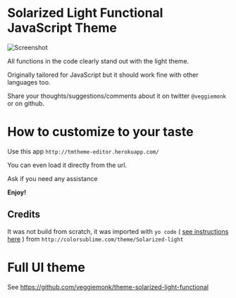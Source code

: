 # Solarized Light Functional JavaScript Theme
![Screenshot](Screenshot_01.png)

All functions in the code clearly stand out with the light theme.

Originally tailored for JavaScript but it should work 
fine with other languages too.

Share your thoughts/suggestions/comments about it 
on twitter `@veggiemonk` or on github.


# How to customize to your taste

Use this app `http://tmtheme-editor.herokuapp.com/`

You can even load it directly from the url.

Ask if you need any assistance

**Enjoy!**

## Credits

It was not build from scratch, 
it was imported with `yo code` ( [see instructions here](https://code.visualstudio.com/docs/tools/yocode) ) 
from `http://colorsublime.com/theme/Solarized-light`

# Full UI theme

See https://github.com/veggiemonk/theme-solarized-light-functional
